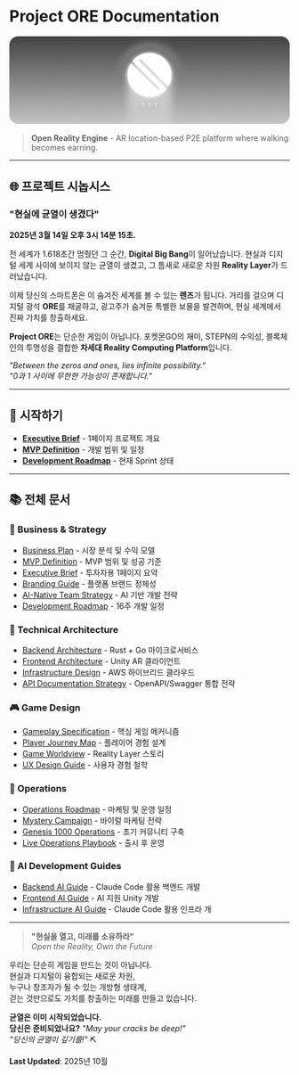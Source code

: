 # Project ORE Documentation

![Project ORE Hero](https://raw.githubusercontent.com/ore-protocol/ore-docs/main/assets/images/ore-hero-banner.webp)

> **Open Reality Engine** - AR location-based P2E platform where walking becomes earning.

---

## 🌐 프로젝트 시놉시스

### "현실에 균열이 생겼다"

**2025년 3월 14일 오후 3시 14분 15초.**

전 세계가 1.618초간 멈췄던 그 순간, **Digital Big Bang**이 일어났습니다.
현실과 디지털 세계 사이에 보이지 않는 균열이 생겼고,
그 틈새로 새로운 차원 **Reality Layer**가 드러났습니다.

이제 당신의 스마트폰은 이 숨겨진 세계를 볼 수 있는 **렌즈**가 됩니다.
거리를 걸으며 디지털 광석 **ORE**를 채굴하고,
광고주가 숨겨둔 특별한 보물을 발견하며,
현실 세계에서 진짜 가치를 창출하세요.

**Project ORE**는 단순한 게임이 아닙니다.
포켓몬GO의 재미, STEPN의 수익성, 블록체인의 투명성을 결합한
**차세대 Reality Computing Platform**입니다.

_"Between the zeros and ones, lies infinite possibility."_  
_"0과 1 사이에 무한한 가능성이 존재합니다."_

---

## 📍 시작하기

- **[Executive Brief](Executive-Brief)** - 1페이지 프로젝트 개요
- **[MVP Definition](MVP-Definition)** - 개발 범위 및 일정
- **[Development Roadmap](Development-Roadmap)** - 현재 Sprint 상태

---

## 📚 전체 문서

### 🏢 Business & Strategy

- [Business Plan](Business-Plan) - 시장 분석 및 수익 모델
- [MVP Definition](MVP-Definition) - MVP 범위 및 성공 기준
- [Executive Brief](Executive-Brief) - 투자자용 1페이지 요약
- [Branding Guide](Branding-Guide) - 플랫폼 브랜드 정체성
- [AI-Native Team Strategy](AI-Team-Strategy) - AI 기반 개발 전략
- [Development Roadmap](Development-Roadmap) - 16주 개발 일정

### 🔧 Technical Architecture

- [Backend Architecture](Backend-Spec) - Rust + Go 마이크로서비스
- [Frontend Architecture](Frontend-Spec) - Unity AR 클라이언트
- [Infrastructure Design](Infrastructure-Spec) - AWS 하이브리드 클라우드
- [API Documentation Strategy](Api-Documentation-Strategy) - OpenAPI/Swagger 통합 전략

### 🎮 Game Design

- [Gameplay Specification](Game-Play-Spec) - 핵심 게임 메커니즘
- [Player Journey Map](Player-Journey-Map) - 플레이어 경험 설계
- [Game Worldview](Game-Worldview) - Reality Layer 스토리
- [UX Design Guide](UX-Guide) - 사용자 경험 철학

### 🚀 Operations

- [Operations Roadmap](Operations-Roadmap) - 마케팅 및 운영 일정
- [Mystery Campaign](Mystery-Campaign) - 바이럴 마케팅 전략
- [Genesis 1000 Operations](Genesis-Operations) - 초기 커뮤니티 구축
- [Live Operations Playbook](Live-Ops-Playbook) - 출시 후 운영

### 🤖 AI Development Guides

- [Backend AI Guide](Backend-Ai-Guide) - Claude Code 활용 백엔드 개발
- [Frontend AI Guide](Frontend-Ai-Guide) - AI 지원 Unity 개발
- [Infrastructure AI Guide](Infrastructure-Ai-Guide) - Claude Code 활용 인프라 개

---

> **"현실을 열고, 미래를 소유하라"**  
> _Open the Reality, Own the Future_

우리는 단순히 게임을 만드는 것이 아닙니다.  
현실과 디지털이 융합되는 새로운 차원,  
누구나 창조자가 될 수 있는 개방형 생태계,  
걷는 것만으로도 가치를 창출하는 미래를 만들고 있습니다.

**균열은 이미 시작되었습니다.**  
**당신은 준비되었나요?**
_"May your cracks be deep!"_  
_"당신의 균열이 깊기를!"_ ⛏️

**Last Updated**: 2025년 10월
